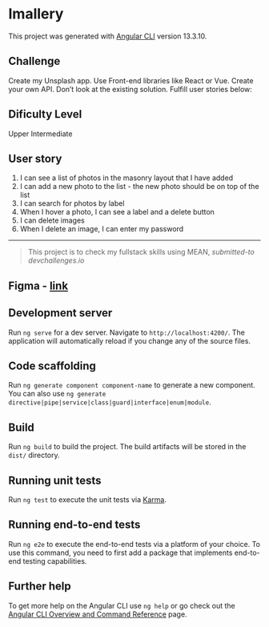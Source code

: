 # Imallery

This project was generated with [Angular CLI](https://github.com/angular/angular-cli) version 13.3.10.

## Challenge 

Create my Unsplash app. Use Front-end libraries like React or Vue. Create your own API. Don’t look at the existing solution. Fulfill user stories below:

## Dificulty Level
Upper Intermediate

## User story

1. I can see a list of photos in the masonry layout that I have added
2. I can add a new photo to the list - the new photo should be on top of the list
3. I can search for photos by label
4. When I hover a photo, I can see a label and a delete button
5. I can delete images
6. When I delete an image, I can enter my password

---

>This project is to check my fullstack skills using MEAN, _submitted-to_ *devchallenges.io*

## Figma - [link](https://www.figma.com/file/a1xUD6nInLKRz6evFKKdir/My-unsplash?type=design&node-id=0-1&t=M8qrBFeYIl4JrLi0-0)
## Development server

Run `ng serve` for a dev server. Navigate to `http://localhost:4200/`. The application will automatically reload if you change any of the source files.

## Code scaffolding

Run `ng generate component component-name` to generate a new component. You can also use `ng generate directive|pipe|service|class|guard|interface|enum|module`.

## Build

Run `ng build` to build the project. The build artifacts will be stored in the `dist/` directory.

## Running unit tests

Run `ng test` to execute the unit tests via [Karma](https://karma-runner.github.io).

## Running end-to-end tests

Run `ng e2e` to execute the end-to-end tests via a platform of your choice. To use this command, you need to first add a package that implements end-to-end testing capabilities.

## Further help

To get more help on the Angular CLI use `ng help` or go check out the [Angular CLI Overview and Command Reference](https://angular.io/cli) page.
